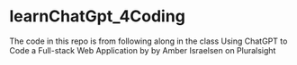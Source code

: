 # learnChatGpt_4Coding
The code in this repo is from following along in the class Using ChatGPT to Code a Full-stack Web Application by by Amber Israelsen on Pluralsight
